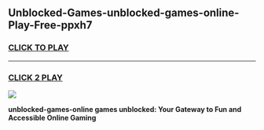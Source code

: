 
## Unblocked-Games-unblocked-games-online-Play-Free-ppxh7
<h3>
<a href="https://premium76.site?title=unblocked-games-online&ref=12A">CLICK TO PLAY</a></h3>
<hr>

<h3>
<a href="https://premium76.site?title=unblocked-games-online&ref=12A">CLICK 2 PLAY</a>
  
</h3>

<a href="https://premium76.site?title=unblocked-games-online&ref=12A"><img src="https://clearcache.store/games.png"></a>


**unblocked-games-online games unblocked: Your Gateway to Fun and Accessible Online Gaming**
